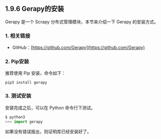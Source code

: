 ## 1.9.6 Gerapy的安装

Gerapy 是一个 Scrapy 分布式管理模块，本节来介绍一下 Gerapy 的安装方式。

### 1. 相关链接

* GitHub：[https://github.com/Gerapy](https://github.com/Gerapy)

### 2. Pip安装

推荐使用 Pip 安装，命令如下：

```
pip3 install gerapy
```

### 3. 测试安装

安装完成之后，可以在 Python 命令行下测试。

```python
$ python3
>>> import gerapy
```

如果没有错误报出，则证明库已经安装好了。

